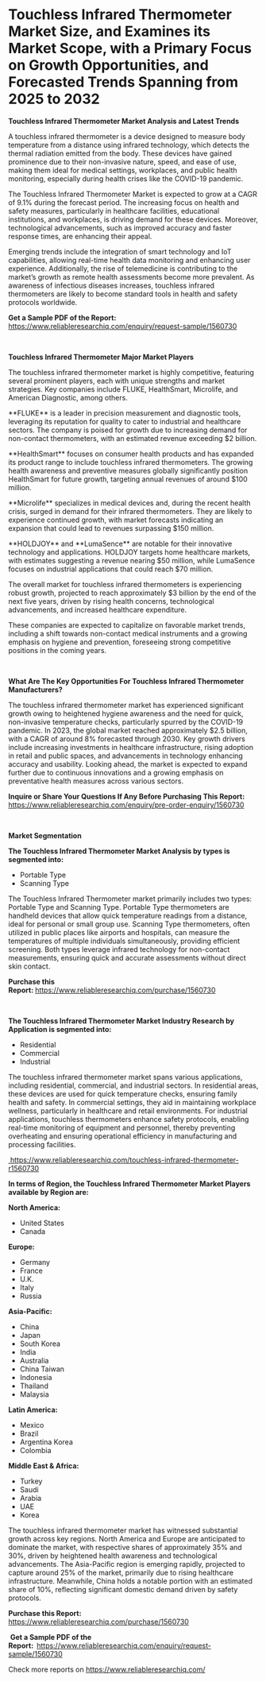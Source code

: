 <p><h1>Touchless Infrared Thermometer Market Size, and Examines its Market Scope, with a Primary Focus on Growth Opportunities, and Forecasted Trends Spanning from 2025 to 2032</h1></p><p><strong>Touchless Infrared Thermometer Market Analysis and Latest Trends</strong></p>
<p><p>A touchless infrared thermometer is a device designed to measure body temperature from a distance using infrared technology, which detects the thermal radiation emitted from the body. These devices have gained prominence due to their non-invasive nature, speed, and ease of use, making them ideal for medical settings, workplaces, and public health monitoring, especially during health crises like the COVID-19 pandemic.</p><p>The Touchless Infrared Thermometer Market is expected to grow at a CAGR of 9.1% during the forecast period. The increasing focus on health and safety measures, particularly in healthcare facilities, educational institutions, and workplaces, is driving demand for these devices. Moreover, technological advancements, such as improved accuracy and faster response times, are enhancing their appeal. </p><p>Emerging trends include the integration of smart technology and IoT capabilities, allowing real-time health data monitoring and enhancing user experience. Additionally, the rise of telemedicine is contributing to the market’s growth as remote health assessments become more prevalent. As awareness of infectious diseases increases, touchless infrared thermometers are likely to become standard tools in health and safety protocols worldwide.</p></p>
<p><strong>Get a Sample PDF of the Report:&nbsp;</strong> <a href="https://www.reliableresearchiq.com/enquiry/request-sample/1560730?utm_campaign=2662&utm_medium=2&utm_source=Github&utm_content=ia&utm_term=03032025&utm_id=touchless-infrared-thermometer">https://www.reliableresearchiq.com/enquiry/request-sample/1560730</a></p>
<p>&nbsp;</p>
<p><strong>Touchless Infrared Thermometer Major Market Players</strong></p>
<p><p>The touchless infrared thermometer market is highly competitive, featuring several prominent players, each with unique strengths and market strategies. Key companies include FLUKE, HealthSmart, Microlife, and American Diagnostic, among others.</p><p>**FLUKE** is a leader in precision measurement and diagnostic tools, leveraging its reputation for quality to cater to industrial and healthcare sectors. The company is poised for growth due to increasing demand for non-contact thermometers, with an estimated revenue exceeding $2 billion.</p><p>**HealthSmart** focuses on consumer health products and has expanded its product range to include touchless infrared thermometers. The growing health awareness and preventive measures globally significantly position HealthSmart for future growth, targeting annual revenues of around $100 million.</p><p>**Microlife** specializes in medical devices and, during the recent health crisis, surged in demand for their infrared thermometers. They are likely to experience continued growth, with market forecasts indicating an expansion that could lead to revenues surpassing $150 million.</p><p>**HOLDJOY** and **LumaSence** are notable for their innovative technology and applications. HOLDJOY targets home healthcare markets, with estimates suggesting a revenue nearing $50 million, while LumaSence focuses on industrial applications that could reach $70 million.</p><p>The overall market for touchless infrared thermometers is experiencing robust growth, projected to reach approximately $3 billion by the end of the next five years, driven by rising health concerns, technological advancements, and increased healthcare expenditure.</p><p>These companies are expected to capitalize on favorable market trends, including a shift towards non-contact medical instruments and a growing emphasis on hygiene and prevention, foreseeing strong competitive positions in the coming years.</p></p>
<p>&nbsp;</p>
<p><strong>What Are The Key Opportunities For Touchless Infrared Thermometer Manufacturers?</strong></p>
<p><p>The touchless infrared thermometer market has experienced significant growth owing to heightened hygiene awareness and the need for quick, non-invasive temperature checks, particularly spurred by the COVID-19 pandemic. In 2023, the global market reached approximately $2.5 billion, with a CAGR of around 8% forecasted through 2030. Key growth drivers include increasing investments in healthcare infrastructure, rising adoption in retail and public spaces, and advancements in technology enhancing accuracy and usability. Looking ahead, the market is expected to expand further due to continuous innovations and a growing emphasis on preventative health measures across various sectors.</p></p>
<p><strong>Inquire or Share Your Questions If Any Before Purchasing This Report:</strong> <a href="https://www.reliableresearchiq.com/enquiry/pre-order-enquiry/1560730?utm_campaign=2662&utm_medium=2&utm_source=Github&utm_content=ia&utm_term=03032025&utm_id=touchless-infrared-thermometer">https://www.reliableresearchiq.com/enquiry/pre-order-enquiry/1560730</a></p>
<p>&nbsp;</p>
<p><strong>Market Segmentation</strong></p>
<p><strong>The Touchless Infrared Thermometer Market Analysis by types is segmented into:</strong></p>
<p><ul><li>Portable Type</li><li>Scanning Type</li></ul></p>
<p><p>The Touchless Infrared Thermometer market primarily includes two types: Portable Type and Scanning Type. Portable Type thermometers are handheld devices that allow quick temperature readings from a distance, ideal for personal or small group use. Scanning Type thermometers, often utilized in public places like airports and hospitals, can measure the temperatures of multiple individuals simultaneously, providing efficient screening. Both types leverage infrared technology for non-contact measurements, ensuring quick and accurate assessments without direct skin contact.</p></p>
<p><strong>Purchase this Report:&nbsp;</strong><a href="https://www.reliableresearchiq.com/purchase/1560730?utm_campaign=2662&utm_medium=2&utm_source=Github&utm_content=ia&utm_term=03032025&utm_id=touchless-infrared-thermometer">https://www.reliableresearchiq.com/purchase/1560730</a></p>
<p>&nbsp;</p>
<p><strong>The Touchless Infrared Thermometer Market Industry Research by Application is segmented into:</strong></p>
<p><ul><li>Residential</li><li>Commercial</li><li>Industrial</li></ul></p>
<p><p>The touchless infrared thermometer market spans various applications, including residential, commercial, and industrial sectors. In residential areas, these devices are used for quick temperature checks, ensuring family health and safety. In commercial settings, they aid in maintaining workplace wellness, particularly in healthcare and retail environments. For industrial applications, touchless thermometers enhance safety protocols, enabling real-time monitoring of equipment and personnel, thereby preventing overheating and ensuring operational efficiency in manufacturing and processing facilities.</p></p>
<p><a href="https://www.reliableresearchiq.com/touchless-infrared-thermometer-r1560730?utm_campaign=2662&utm_medium=2&utm_source=Github&utm_content=ia&utm_term=03032025&utm_id=touchless-infrared-thermometer">&nbsp;https://www.reliableresearchiq.com/touchless-infrared-thermometer-r1560730</a></p>
<p><strong>In terms of Region, the Touchless Infrared Thermometer Market Players available by Region are:</strong></p>
<p>
    <p> <strong> North America: </strong>
        <ul>
            <li>United States</li>
            <li>Canada</li>
        </ul>
        </p> 
    <p> <strong> Europe: </strong>
        <ul>
            <li>Germany</li>
            <li>France</li>
            <li>U.K.</li>
            <li>Italy</li>
            <li>Russia</li>
        </ul>
        </p> 
    <p> <strong> Asia-Pacific: </strong>
        <ul>
            <li>China</li>
            <li>Japan</li>
            <li>South Korea</li>
            <li>India</li>
            <li>Australia</li>
            <li>China Taiwan</li>
            <li>Indonesia</li>
            <li>Thailand</li>
            <li>Malaysia</li>
        </ul>
        </p> 
    <p> <strong> Latin America: </strong>
        <ul>
            <li>Mexico</li>
            <li>Brazil</li>
            <li>Argentina Korea</li>
            <li>Colombia</li>
        </ul>
        </p> 
    <p> <strong> Middle East & Africa: </strong>
        <ul>
            <li>Turkey</li>
            <li>Saudi</li>
            <li>Arabia</li>
            <li>UAE</li>
            <li>Korea</li>
        </ul>
    </p>
    </p>
<p><p>The touchless infrared thermometer market has witnessed substantial growth across key regions. North America and Europe are anticipated to dominate the market, with respective shares of approximately 35% and 30%, driven by heightened health awareness and technological advancements. The Asia-Pacific region is emerging rapidly, projected to capture around 25% of the market, primarily due to rising healthcare infrastructure. Meanwhile, China holds a notable portion with an estimated share of 10%, reflecting significant domestic demand driven by safety protocols.</p></p>
<p><strong>Purchase this Report: </strong><a href="https://www.reliableresearchiq.com/purchase/1560730?utm_campaign=2662&utm_medium=2&utm_source=Github&utm_content=ia&utm_term=03032025&utm_id=touchless-infrared-thermometer">https://www.reliableresearchiq.com/purchase/1560730</a></p>
<p>&nbsp;<strong>Get a Sample PDF of the Report:&nbsp;&nbsp;</strong><a href="https://www.reliableresearchiq.com/enquiry/request-sample/1560730?utm_campaign=2662&utm_medium=2&utm_source=Github&utm_content=ia&utm_term=03032025&utm_id=touchless-infrared-thermometer">https://www.reliableresearchiq.com/enquiry/request-sample/1560730</a></p>
<p><strong></strong></p>
<p>Check more reports on <a href="https://www.reliableresearchiq.com/?utm_campaign=2662&utm_medium=2&utm_source=Github&utm_content=ia&utm_term=03032025&utm_id=touchless-infrared-thermometer">https://www.reliableresearchiq.com/</a></p>